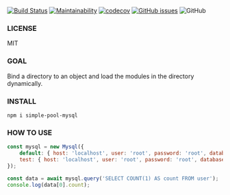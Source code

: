 
[![Build Status](https://www.travis-ci.org/uccu/simple-pool-mysql.svg?branch=master)](https://www.travis-ci.org/uccu/simple-pool-mysql)
[![Maintainability](https://api.codeclimate.com/v1/badges/d5514d5c92235d5b7d68/maintainability)](https://codeclimate.com/github/uccu/simple-pool-mysql/maintainability)
[![codecov](https://codecov.io/gh/uccu/simple-pool-mysql/branch/master/graph/badge.svg)](https://codecov.io/gh/uccu/simple-pool-mysql)
[![GitHub issues](https://img.shields.io/github/issues/uccu/simple-pool-mysql)](https://github.com/uccu/simple-pool-mysql/issues)
![GitHub](https://img.shields.io/github/license/uccu/simple-pool-mysql)

### LICENSE
MIT

### GOAL
Bind a directory to an object and load the modules in the directory dynamically.

### INSTALL
```javscript
npm i simple-pool-mysql
```

### HOW TO USE
```javascript
const mysql = new Mysql({
    default: { host: 'localhost', user: 'root', password: 'root', database: 'test' },
    test: { host: 'localhost', user: 'root', password: 'root', database: 'test' },
});

const data = await mysql.query('SELECT COUNT(1) AS count FROM user');
console.log(data[0].count);

```
